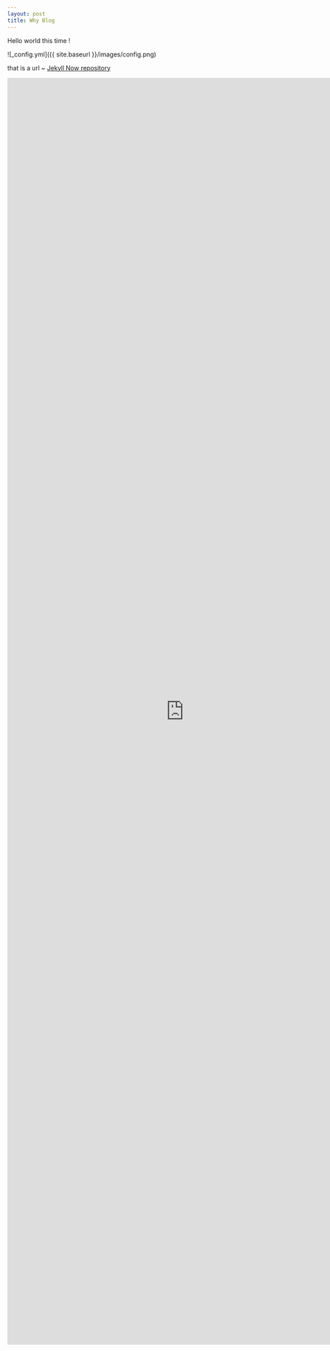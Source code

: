 ```yaml
---
layout: post
title: Why Blog
---
```


Hello world this time !

![_config.yml]({{ site.baseurl }}/images/config.png)

that is a url ~
 [Jekyll Now repository](https://github.com/barryclark/jekyll-now)  

<iframe width="800" height="2873" frameborder="0" scrolling="no" style="overflow-y:hidden;" src="https://magic.piktochart.com/embed/4000504-my-2014-is-soft"></iframe>
